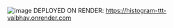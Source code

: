 ![image](https://github.com/VaibhavDwivedi-321/HistogramTTT/assets/86218655/25f75ec1-bee0-4559-8475-bbff0217dd55)
DEPLOYED ON RENDER: https://histogram-ttt-vaibhav.onrender.com
